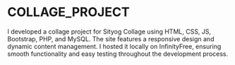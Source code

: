 # COLLAGE_PROJECT
I developed a collage project for Sityog Collage using HTML, CSS, JS, Bootstrap, PHP, and MySQL. The site features a responsive design and dynamic content management. I hosted it locally on InfinityFree, ensuring smooth functionality and easy testing throughout the development process.
